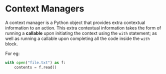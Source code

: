 # Context Managers

A context manager is a Python object that provides extra contextual information to an action.
This extra contextual information takes the form of running a **callable** upon initiating the 
context using the `with` statement; as well as running a callable upon completing all the code 
inside the `with` block. 

For eg:
```python
with open("file.txt") as f:
    contents = f.read()
```

